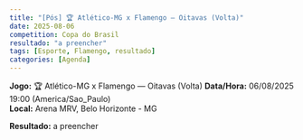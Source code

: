 ```yaml
---
title: "[Pós] 🏆 Atlético-MG x Flamengo — Oitavas (Volta)"
date: 2025-08-06
competition: Copa do Brasil
resultado: "a preencher"
tags: [Esporte, Flamengo, resultado]
categories: [Agenda]
---
```


**Jogo:** 🏆 Atlético-MG x Flamengo — Oitavas (Volta)
**Data/Hora:** 06/08/2025 19:00 (America/Sao_Paulo)  
**Local:** Arena MRV, Belo Horizonte - MG  

**Resultado:** a preencher

